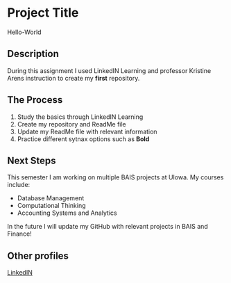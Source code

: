 # Project Title
Hello-World

## Description
During this assignment I used LinkedIN Learning and professor Kristine Arens instruction to create my **first** repository.

## The Process
1. Study the basics through LinkedIN Learning
2. Create my repository and ReadMe file
3. Update my ReadMe file with relevant information
4. Practice different sytnax options such as **Bold**

## Next Steps
This semester I am working on multiple BAIS projects at UIowa. My courses include:
- Database Management
- Computational Thinking
- Accounting Systems and Analytics

In the future I will update my GitHub with relevant projects in BAIS and Finance!

## Other profiles
[LinkedIN](www.linkedin.com/in/dylan-abordo)
